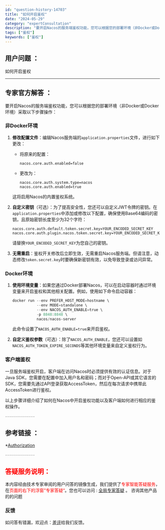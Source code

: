 ```yaml
---
id: "question-history-14703"
title: "如何开启鉴权"
date: "2024-05-29"
category: "expertConsultation"
description: "要开启Nacos的服务端鉴权功能，您可以根据您的部署环境（非Docker或Docker环境）采取以下步骤操作：### 非Docker环境1. **修改配置文件**：编辑Nacos服务端的`application.properties`文件，进行如下更改：   - 将原来的配置：     ```   "
tags: ["鉴权"]
keywords: ["鉴权"]
---
```


## 用户问题 ： 
 如何开启鉴权  

---------------
## 专家官方解答 ：

要开启Nacos的服务端鉴权功能，您可以根据您的部署环境（非Docker或Docker环境）采取以下步骤操作：

### 非Docker环境

1. **修改配置文件**：编辑Nacos服务端的`application.properties`文件，进行如下更改：
   - 将原来的配置：
     ```
     nacos.core.auth.enabled=false
     ```
   - 更改为：
     ```properties
     nacos.core.auth.system.type=nacos
     nacos.core.auth.enabled=true
     ```
   这将启用Nacos的内置鉴权系统。

2. **自定义密钥**（可选）：为了提高安全性，您还可以自定义JWT令牌的密钥。在`application.properties`中添加或修改以下配置，确保使用Base64编码的密钥，且原始密钥长度至少为32个字符：
   ```properties
   nacos.core.auth.default.token.secret.key=YOUR_ENCODED_SECRET_KEY
   nacos.core.auth.plugin.nacos.token.secret.key=YOUR_ENCODED_SECRET_KEY
   ```
   请替换`YOUR_ENCODED_SECRET_KEY`为您自己的密钥。

3. **无需重启**：鉴权开关修改后立即生效，无需重启Nacos服务端。但请注意，动态修改`token.secret.key`时要确保新密钥有效，以免导致登录或访问异常。

### Docker环境

1. **使用环境变量**：如果您通过Docker部署Nacos，可以在启动容器时通过环境变量来开启鉴权和其他相关配置。例如，使用如下命令启动容器：
   ```powershell
   docker run --env PREFER_HOST_MODE=hostname \
              --env MODE=standalone \
              --env NACOS_AUTH_ENABLE=true \
              -p 8848:8848 \
              nacos/nacos-server
   ```
   此命令设置了`NACOS_AUTH_ENABLE=true`来开启鉴权。

2. **自定义鉴权参数**（可选）：除了`NACOS_AUTH_ENABLE`，您还可以设置如`NACOS_AUTH_TOKEN_EXPIRE_SECONDS`等其他环境变量来自定义鉴权行为。

### 客户端鉴权

一旦服务端鉴权开启，客户端在访问Nacos时必须提供有效的认证信息。对于Java SDK，您需要在配置中加入用户名和密码；而对于Open-API或其它语言的SDK，您需要先通过API登录获取AccessToken，然后在每次请求中携带此AccessToken进行鉴权。

以上步骤详细介绍了如何在Nacos中开启鉴权功能以及客户端如何进行相应的鉴权操作。


<font color="#949494">---------------</font> 


## 参考链接 ：

*[Authorization](https://nacos.io/docs/latest/guide/user/auth)


 <font color="#949494">---------------</font> 
 


## <font color="#FF0000">答疑服务说明：</font> 

本内容经由技术专家审阅的用户问答的镜像生成，我们提供了<font color="#FF0000">专家智能答疑服务</font>，在<font color="#FF0000">页面的右下的浮窗”专家答疑“</font>。您也可以访问 : [全局专家答疑](https://answer.opensource.alibaba.com/docs/intro) 。 咨询其他产品的的问题

### 反馈
如问答有错漏，欢迎点：[差评](https://ai.nacos.io/user/feedbackByEnhancerGradePOJOID?enhancerGradePOJOId=14724)给我们反馈。
